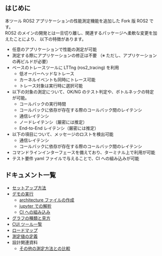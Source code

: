 

## はじめに
本ツール ROS2 アプリケーションの性能測定機能を追加した Fork 版 ROS2 です。  
ROS2 のメインの開発とは一旦切り離し、関連するパッケージへ柔軟な変更を加えたことにより、 以下の特徴があります。

- 任意のアプリケーションで性能の測定が可能
- 測定する際にアプリケーションの修正は不要
  （※ ただし、アプリケーションの再ビルドが必要）
- ベースのトレースツールに LTTng (ros2_tracing) を利用
   - 低オーバーヘッドなトレース
   - カーネルイベントも同時にトレース可能
   - トレース対象は実行時に選択可能
- 以下の対象の測定について、OK/NG のテスト判定や、ボトルネックの特定が可能。
  - コールバックの実行時間
  - コールバックに依存が存在する際のコールバック間のレイテンシ
  - 通信レイテンシ
  - ノードレイテンシ（厳密には推定）
  - End-to-End レイテンシ（厳密には推定）
- 以下の項目について、メッセージのロストを検出可能
  - 通信レイテンシ
  - コールバックに依存が存在する際のコールバック間のレイテンシ
- コマンドラインインターフェースを備えており、ターミナル上で利用が可能
- テスト要件 yaml ファイルで与えることで、CI への組み込みが可能

## ドキュメント一覧

- [セットアップ方法](./docs/setup.md)
- [デモの実行](./docs/run_demo.md)
  - [architecture ファイルの作成](./docs/architecture.md)
  - [jupyter での解析](./docs/jupyter_analysis.md)
  - [CI への組み込み](./docs/ci.md)
- [グラフの種類と見方](./docs/how_to_read_graph.md)
- [CUI ツール一覧](./docs/cui.md)
- [ロードマップ](./docs/roadmap.md)
- [測定値の定義](./docs/definition.md)
- 設計関連資料
  - [その他の測定方法との比較](./docs/direct_vs_indirect.md)

